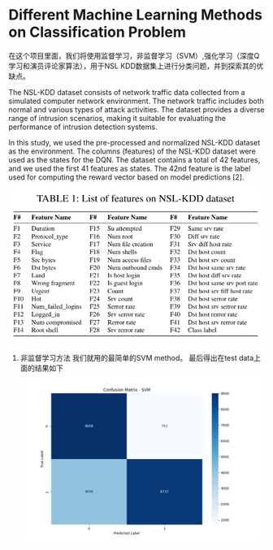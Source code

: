 # Different Machine Learning Methods on Classification Problem
在这个项目里面，我们将使用监督学习，非监督学习（SVM）,强化学习（深度Q学习和演员评论家算法），用于NSL KDD数据集上进行分类问题，并到探索其的优缺点。

The NSL-KDD dataset consists of network traffic data collected from a simulated computer network environment. The network traffic includes both normal and various types of attack activities. The dataset provides a diverse range of intrusion scenarios, making it suitable for evaluating the performance of intrusion detection systems.

In this study, we used the pre-processed and normalized NSL-KDD dataset as the environment. The columns (features) of the NSL-KDD dataset were used as the states for the DQN. The dataset contains a total of 42 features, and we used the first 41 features as states. The 42nd feature is the label used for computing the reward vector based on model predictions [2]. 

![Table 1: List of features on NSL-KDD dataset](description.png "Optional Title")

1. 非监督学习方法
我们就用的最简单的SVM method。
最后得出在test data上面的结果如下
![Table 2: Confusion Matrix for SVM](result_SVM/20241118_215457/confusion_matrix.png "Optional Title")
